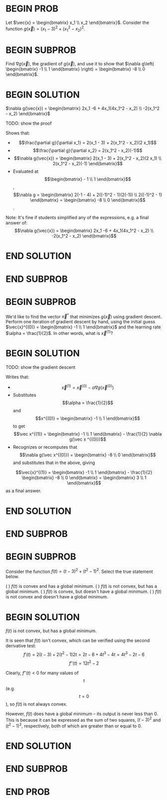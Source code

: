 # BEGIN PROB

Let $\vec{x} = \begin{bmatrix} x_1 \\ x_2 \end{bmatrix}$. Consider the
function $g(\vec{x}) = (x_1 - 3)^2 + (x_1^2 - x_2)^2$.

# BEGIN SUBPROB

Find $\nabla g(\vec{x})$, the gradient of $g(\vec{x})$, and use it to
show that
$\nabla g\left( \begin{bmatrix} -1 \\ 1 \end{bmatrix} \right) = \begin{bmatrix} -8 \\ 0 \end{bmatrix}$.

# BEGIN SOLUTION

$\nabla g(\vec{x}) = \begin{bmatrix} 2x_1 -6 + 4x_1(4x_1^2 - x_2) \\ -2(x_1^2 - x_2) \end{bmatrix}$

TODO: show the proof

Shows that:
- $$\frac{\partial g}{\partial x_1} = 2(x_1 - 3) + 2(x_1^2 - x_2)(2 x_1)$$
- $$\frac{\partial g}{\partial x_2} = 2(x_1^2 - x_2)(-1)$$
- $$\nabla g(\vec{x}) = \begin{bmatrix} 2(x_1 - 3) + 2(x_1^2 - x_2)(2 x_1) \\ 2(x_1^2 - x_2)(-1) \end{bmatrix}$$
- Evaluated at $$\begin{bmatrix} - 1 \\ 1 \end{bmatrix}$$, $$\nabla g = \begin{bmatrix} 2(-1 - 4) + 2((-1)^2 - 1)(2(-1)) \\ 2((-1)^2 - 1) \end{bmatrix} = \begin{bmatrix} -8 \\ 0 \end{bmatrix}$$.

Note: It's fine if students simplified any of the expressions, e.g. a final answer of:
$$\nabla g(\vec{x}) = \begin{bmatrix} 2x_1 -6 + 4x_1(4x_1^2 - x_2) \\ -2(x_1^2 - x_2) \end{bmatrix}$$


# END SOLUTION

# END SUBPROB

# BEGIN SUBPROB

We'd like to find the vector $\vec{x}^*$ that minimizes $g(\vec{x})$
using gradient descent. Perform one iteration of gradient descent by
hand, using the initial guess
$\vec{x}^{(0)} = \begin{bmatrix} -1 \\ 1 \end{bmatrix}$ and the learning
rate $\alpha = \frac{1}{2}$. In other words, what is $\vec{x}^{(1)}$?


# BEGIN SOLUTION

TODO: show the gradient descent

Writes that:
- $$\vec x^{(1)} = \vec{x}^{(0)} - \alpha \nabla g(\vec{x}^{(0)})$$
- Substitutes $$\alpha = \frac{1}{2}$$ and $$x^{(0)} = \begin{bmatrix} -1 \\ 1 \end{bmatrix}$$ to get $$\vec x^{(1)} = \begin{bmatrix} -1 \\ 1 \end{bmatrix} - \frac{1}{2} \nabla g(\vec x ^{(0)})$$
- Recognizes or recomputes that $$\nabla g(\vec x^{(0)}) = \begin{bmatrix} -8 \\ 0 \end{bmatrix}$$ and substitutes that in the above, giving

$$\vec{x}^{(1)} = \begin{bmatrix} -1 \\ 1 \end{bmatrix} - \frac{1}{2} \begin{bmatrix} -8 \\ 0 \end{bmatrix} = \begin{bmatrix} 3 \\ 1 \end{bmatrix}$$ as a final answer.

# END SOLUTION

# END SUBPROB

# BEGIN SUBPROB

Consider the function $f(t) = (t - 3)^2 + (t^2 - 1)^2$. Select the true
statement below.

( ) $f(t)$ is convex and has a global minimum.
( ) $f(t)$ is not convex, but has a global minimum.
( ) $f(t)$ is convex, but doesn't have a global minimum.
( ) $f(t)$ is not convex and doesn't have a global minimum.

# BEGIN SOLUTION

$f(t)$ is not convex, but has a global minimum.

It is seen that $f(t)$ isn't convex, which can be verified using the second derivative test:
$$f'(t) = 2(t - 3) + 2(t^2 - 1) 2t = 2t - 6 + 4t^3 - 4t = 4t^3 - 2t - 6$$
$$f''(t) = 12t^2 - 2$$

Clearly, $f''(t) < 0$ for many values of $$t$$ (e.g. $$t = 0$$), so $f(t)$ is not always convex.

However, $f(t)$ does have a global minimum – its output is never less than 0. This is because it can be expressed as the sum of two squares, $(t - 3)^2$ and $(t^2 - 1)^2$, respectively, both of which are greater than or equal to 0.

# END SOLUTION

# END SUBPROB

# END PROB